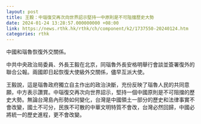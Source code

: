 ```yaml
---
layout: post
title: 王毅：中瑙復交再次向世界詔示堅持一中原則是不可阻擋歷史大勢
date: 2024-01-24 13:28:57.000000000 +08:00
link: https://news.rthk.hk/rthk/ch/component/k2/1737550-20240124.htm
categories: rthk
---
```


中國和瑙魯恢復外交關係。

中共中央政治局委員、外長王毅在北京，同瑙魯外長安格明舉行會談並簽署復外的聯合公報。兩國即日起恢復大使級外交關係，儘早互派大使。

王毅說，這是瑙魯政府獨立自主作出的政治決斷，充份反映了瑙魯人民的共同意願，中方表示讚賞。中瑙復交再次向世界詔示，堅持一個中國原則是不可阻擋的歷史大勢。無論台灣島內形勢如何變化，台灣是中國領土一部分的歷史和法律事實不會改變，國土不可分，民族不可散的中華文明特質不會改，台灣必然回歸，中國必將統一的歷史進程，更不會改變。
